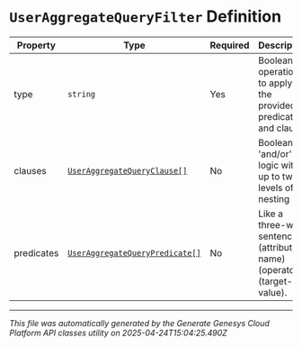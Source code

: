 # `UserAggregateQueryFilter` Definition

| Property | Type | Required | Description |
|----------|------|----------|-------------|
| type | `string` | Yes | Boolean operation to apply to the provided predicates and clauses |
| clauses | [`UserAggregateQueryClause[]`](useraggregatequeryclause-definition.md) | No | Boolean 'and/or' logic with up to two-levels of nesting |
| predicates | [`UserAggregateQueryPredicate[]`](useraggregatequerypredicate-definition.md) | No | Like a three-word sentence: (attribute-name) (operator) (target-value). |

---

*This file was automatically generated by the Generate Genesys Cloud Platform API classes utility on 2025-04-24T15:04:25.490Z*